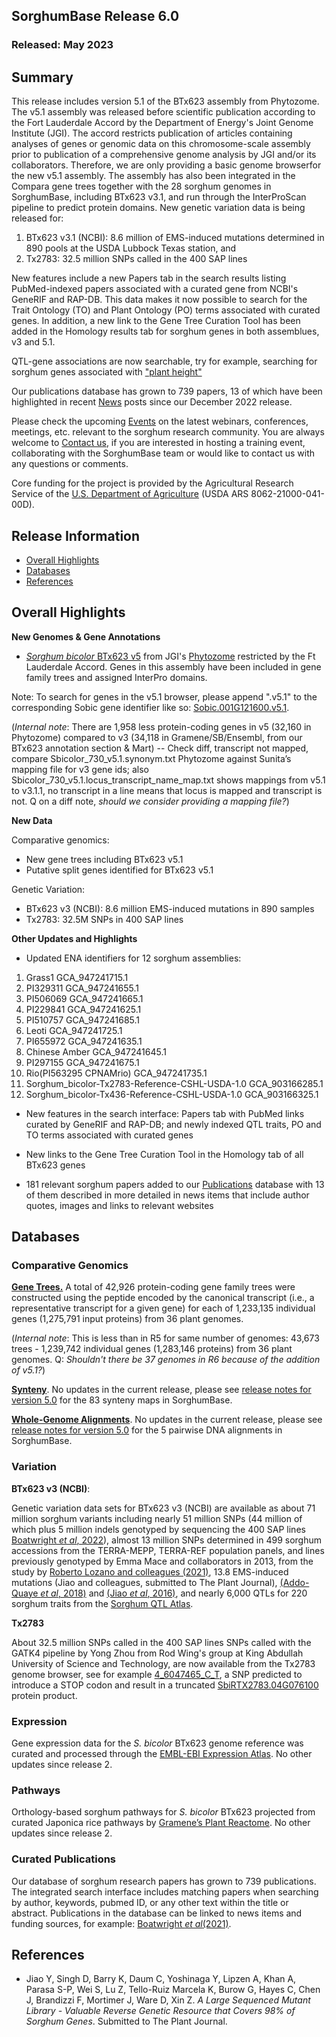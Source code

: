 ## SorghumBase Release 6.0
### Released: May 2023
## Summary

This release includes version 5.1 of the BTx623 assembly from Phytozome. The v5.1 assembly was released before scientific publication according to the Fort Lauderdale Accord by the Department of Energy's Joint Genome Institute (JGI). The accord restricts publication of articles containing analyses of genes or genomic data on this chromosome-scale assembly prior to publication of a comprehensive genome analysis by JGI and/or its collaborators. Therefore, we are only providing a basic genome browserfor the new v5.1 assembly. The assembly has also been integrated in the Compara gene trees together with the 28 sorghum genomes in SorghumBase, including BTx623 v3.1, and run through the InterProScan pipeline to predict protein domains. New genetic variation data is being released for: 

  1) BTx623 v3.1 (NCBI): 8.6 million of EMS-induced mutations determined in 890 pools at the USDA Lubbock Texas station, and 
  2) Tx2783: 32.5 million SNPs called in the 400 SAP lines 
  
New features include a new Papers tab in the search results listing PubMed-indexed papers associated with a curated gene from NCBI's GeneRIF and RAP-DB. This data makes it now possible to search for the Trait Ontology (TO) and Plant Ontology (PO) terms associated with curated genes. In addition, a new link to the Gene Tree Curation Tool has been added in the Homology results tab for sorghum genes in both assemblues, v3 and 5.1. 

QTL-gene associations are now searchable, try for example, searching for sorghum genes associated with ["plant height"](https://dev.sorghumbase.org/genes?filters={%22status%22:%22init%22,%22operation%22:%22AND%22,%22negate%22:false,%22marked%22:false,%22leftIdx%22:0,%22rightIdx%22:3,%22children%22:[{%22fq_field%22:%22location%22,%22fq_value%22:%22(map:GCA_000003195.3%20AND%20region:9%20AND%20start:[57327486%20TO%2057634721])%22,%22name%22:%22Height%20(plant%20height)%22,%22category%22:%22QTLs%22,%22leftIdx%22:1,%22rightIdx%22:2,%22negate%22:false,%22showMenu%22:false,%22marked%22:true}],%22showMarked%22:false,%22showMenu%22:false,%22moveCopyMode%22:%22%22,%22searchOffset%22:0,%22rows%22:20}&genomes=)

Our publications database has grown to 739 papers, 13 of which have been highlighted in recent [News](https://www.sorghumbase.org/posts?categories=research-highlights) posts since our December 2022 release.

Please check the upcoming [Events](https://www.sorghumbase.org/events) on the latest webinars, conferences, meetings, etc. relevant to the sorghum research community. You are always welcome to [Contact us](https://www.sorghumbase.org/contact), if you are interested in hosting a training event, collaborating with the SorghumBase team or would like to contact us with any questions or comments. 

Core funding for the project is provided by the Agricultural Research Service of the [U.S. Department of Agriculture](http://www.usda.gov/) (USDA ARS 8062-21000-041-00D).

## Release Information
- [Overall Highlights](#overall-highlights-6)
- [Databases](#databases-6)
- [References](#references-6)

## Overall Highlights

**New Genomes & Gene Annotations**

- [_Sorghum bicolor_ BTx623 v5](https://ensembl-dev.sorghumbase.org/Sorghum_bicolorv5) from JGI's [Phytozome](https://phytozome-next.jgi.doe.gov/info/Sbicolor_v5_1) restricted by the Ft Lauderdale Accord. Genes in this assembly have been included in gene family trees and assigned InterPro domains.

Note: To search for genes in the v5.1 browser, please append ".v5.1" to the corresponding Sobic gene identifier like so: [Sobic.001G121600.v5.1](https://ensembl-dev.sorghumbase.org/Sorghum_bicolorv5/Gene/Summary?db=core;g=Sobic.001G121600.v5.1;r=1:9578725-9579867;t=Sobic.001G121600.1.v5.1).

(_Internal note_: There are 1,958 less protein-coding genes in v5 (32,160 in Phytozome) compared to v3 (34,118 in Gramene/SB/Ensembl, from our BTx623 annotation section & Mart) -- Check diff, transcript not mapped, compare Sbicolor_730_v5.1.synonym.txt Phytozome against Sunita’s mapping file for v3 gene ids; also Sbicolor_730_v5.1.locus_transcript_name_map.txt shows mappings from v5.1 to v3.1.1, no transcript in a line means that locus is mapped and transcript is not. Q on a diff note, _should we consider providing a mapping file?_)


**New Data**

Comparative genomics:

- New gene trees including BTx623 v5.1
- Putative split genes identified for BTx623 v5.1

Genetic Variation:

- BTx623 v3 (NCBI): 8.6 million EMS-induced mutations in 890 samples
- Tx2783: 32.5M SNPs in 400 SAP lines


**Other Updates and Highlights**

- Updated ENA identifiers for 12 sorghum assemblies: 

1) Grass1	GCA_947241715.1
2) PI329311	GCA_947241655.1
3) PI506069	GCA_947241665.1
4) PI229841	GCA_947241625.1
5) PI510757	GCA_947241685.1
6) Leoti	GCA_947241725.1
7) PI655972	GCA_947241635.1
8) Chinese Amber	GCA_947241645.1
9) PI297155	GCA_947241675.1
10) Rio(PI563295 CPNAMrio)	GCA_947241735.1
11) Sorghum_bicolor-Tx2783-Reference-CSHL-USDA-1.0	GCA_903166285.1
12) Sorghum_bicolor-Tx436-Reference-CSHL-USDA-1.0	GCA_903166325.1

- New features in the search interface: Papers tab with PubMed links curated by GeneRIF and RAP-DB; and newly indexed QTL traits, PO and TO terms associated with curated genes

- New links to the Gene Tree Curation Tool in the Homology tab of all BTx623 genes

- 181 relevant sorghum papers added to our [Publications](https://www.sorghumbase.org/publications) database with 13 of them described in more detailed in news items that include author quotes, images and links to relevant websites 


## Databases
### Comparative Genomics

[**Gene Trees.**](https://ensembl.sorghumbase.org/prot_tree_stats.html) A total of
42,926 protein-coding gene family trees were constructed using the peptide encoded by
the canonical transcript (i.e., a representative transcript for a given gene) for each
of 1,233,135 individual genes (1,275,791 input proteins) from 36 plant genomes.

(_Internal note_: This is less than in R5 for same number of genomes: 43,673 trees - 1,239,742 individual genes (1,283,146 proteins) from 36 plant genomes. Q: _Shouldn't there be 37 genomes in R6 because of the addition of v5.1?_)

[**Synteny**](https://ensembl.sorghumbase.org/compara_analyses.html). No updates in the current release, please see [release notes for version 5.0](https://www.sorghumbase.org/relnotes?section=PRelease%205) for the 83 synteny maps in SorghumBase.

[**Whole-Genome Alignments**](https://ensembl.sorghumbase.org/compara_analyses.html). No updates in the current release, please see [release notes for version 5.0](https://www.sorghumbase.org/relnotes?section=PRelease%205) for the 5 pairwise DNA alignments in SorghumBase.


### Variation

**BTx623 v3 (NCBI)**:

Genetic variation data sets for BTx623 v3 (NCBI) are available as about 71 million sorghum variants including
nearly 51 million SNPs (44 million of which plus 5 million indels genotyped by sequencing the 400 SAP lines [Boatwright _et al_, 2022](https://www.sorghumbase.org/post/whole-genome-sequencing-of-400-sorghum-association-panel-sap-accessions-establishes-a-crucial-resource-for-dissecting-genomic-diversity-in-sorghum)), almost 13 million SNPs determined in 499 sorghum accessions from the TERRA-MEPP, TERRA-REF population panels, and lines previously genotyped by Emma Mace and collaborators in 2013, from the study by [Roberto Lozano and colleagues (2021)](https://www.sorghumbase.org/post/comparative-analysis-of-deleterious-mutations-in-sorghum-versus-maize),
13.8 EMS-induced mutations (Jiao and colleagues, submitted to The Plant Journal), [(Addo-Quaye _et al_, 2018)](https://www.sorghumbase.org/paper/19942) and [(Jiao _et al_, 2016)](https://sorghumbase.org/paper/a-sorghum-mutant-resource-as-an-efficient-platform-for-gene-discovery-in-grasses), 
and nearly 6,000 QTLs for 220 sorghum traits from the [Sorghum QTL Atlas](https://aussorgm.org.au/).

 **Tx2783**

About 32.5 million SNPs called in the 400 SAP lines SNPs called with the GATK4 pipeline by Yong Zhou from Rod Wing's group at King Abdullah University of Science and Technology, are now available from the Tx2783 genome browser, see for example [4_6047465_C_T](https://ensembl-dev.sorghumbase.org/Sorghum_tx2783pac/Variation/Sample?db=core;r=4:6046965-6047965;v=4_6047465_C_T;vdb=variation;vf=11387812), a SNP predicted to introduce a STOP codon and result in a truncated [SbiRTX2783.04G076100](https://ensembl-dev.sorghumbase.org/Sorghum_tx2783pac/Gene/Summary?db=core;g=SbiRTX2783.04G076100;r=4:6046424-6048133;t=SbiRTX2783.04G076100.1;v=4_6047465_C_T;vdb=variation;vf=11387812) protein product.


### Expression

Gene expression data for the _S. bicolor_ BTx623 genome reference was curated and
processed through the [EMBL-EBI Expression Atlas](https://www.ebi.ac.uk/gxa/plant/experiments). No other updates since release 2.

### Pathways

Orthology-based sorghum pathways for _S. bicolor_ BTx623 projected from curated Japonica rice pathways by [Gramene’s Plant Reactome](https://plantreactome.gramene.org/). No other updates since release 2.

### Curated Publications

Our database of sorghum research papers has grown to 739 publications. The integrated search interface includes matching papers when searching by author, keywords, pubmed ID, or any other text within the title or abstract. 
Publications in the database can be linked to news items and funding sources, for example: [Boatwright _et al_(2021)](https://www.sorghumbase.org/post/whole-genome-sequencing-of-400-sorghum-association-panel-sap-accessions-establishes-a-crucial-resource-for-dissecting-genomic-diversity-in-sorghum).


## References

- Jiao Y, Singh D, Barry K, Daum C, Yoshinaga Y, Lipzen A, Khan A, Parasa S-P, Wei S, Lu Z, Tello-Ruiz Marcela K, Burow G, Hayes C, Chen J, Brandizzi F, Mortimer J, Ware D, Xin Z. _A Large Sequenced Mutant Library - Valuable Reverse Genetic Resource that Covers 98% of Sorghum Genes_. Submitted to The Plant Journal.
